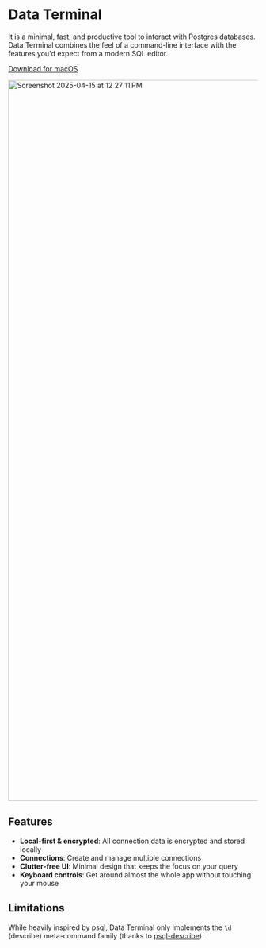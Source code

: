 # Data Terminal

It is a minimal, fast, and productive tool to interact with Postgres databases. Data Terminal combines the feel of a command-line interface with the features you'd expect from a modern SQL editor.

[Download for macOS](https://dataterminal-binaries.s3.us-east-2.amazonaws.com/data-terminal/darwin/arm64/Data+Terminal-1.0.2-arm64.dmg)

<img width="1453" alt="Screenshot 2025-04-15 at 12 27 11 PM" src="https://github.com/user-attachments/assets/6fcfe397-d2e0-4094-ab20-cc04e8d598ad" />

## Features

- **Local-first & encrypted**: All connection data is encrypted and stored locally
- **Connections**: Create and manage multiple connections
- **Clutter-free UI**: Minimal design that keeps the focus on your query
- **Keyboard controls**: Get around almost the whole app without touching your mouse

## Limitations

While heavily inspired by psql, Data Terminal only implements the `\d` (describe) meta-command family (thanks to [psql-describe](https://github.com/neondatabase/psql-describe)).
